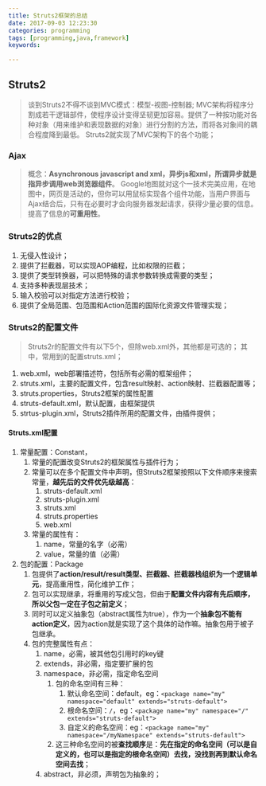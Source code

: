 ```yaml
---
title: Struts2框架的总结
date: 2017-09-03 12:23:30
categories: programming
tags: [programming,java,framework]
keywords: 

---
```


## Struts2 ##

> 谈到Struts2不得不谈到MVC模式：模型-视图-控制器;
> MVC架构将程序分割成若干逻辑部件，使程序设计变得坚韧更加容易。提供了一种按功能对各种对象（用来维护和表现数据的对象）进行分割的方法，而将各对象间的耦合程度降到最低。
> Struts2就实现了MVC架构下的各个功能；<!--more-->

### Ajax ###
> 概念：**Asynchronous javascript and xml，异步js和xml，所谓异步就是指异步调用web浏览器组件**。
> Google地图就对这个一技术完美应用，在地图中，网页是活动的，但你可以用鼠标实现各个组件功能，当用户界面与Ajax结合后，只有在必要时才会向服务器发起请求，获得少量必要的信息。提高了信息的**可重用性**。

### Struts2的优点 ###
1. 无侵入性设计；
2. 提供了拦截器，可以实现AOP编程，比如权限的拦截；
3. 提供了类型转换器，可以把特殊的请求参数转换成需要的类型；
4. 支持多种表现层技术；
5. 输入校验可以对指定方法进行校验；
6. 提供了全局范围、包范围和Action范围的国际化资源文件管理实现；

### Struts2的配置文件 ###
> Struts2r的配置文件有以下5个，但除web.xml外，其他都是可选的；
> 其中，常用到的配置struts.xml；

1. web.xml，web部署描述符，包括所有必需的框架组件；
2. struts.xml，主要的配置文件，包含result映射、action映射、拦截器配置等；
3. struts.properties，Struts2框架的属性配置
4. struts-default.xml，默认配置，由框架提供
5. strtus-plugin.xml，Struts2插件所用的配置文件，由插件提供；

#### Struts.xml配置 ####
1. 常量配置：Constant，
	1. 常量的配置改变Struts2的框架属性与插件行为；
	2. 常量可以在多个配置文件中声明，但Struts2框架按照以下文件顺序来搜索常量，**越先后的文件优先级越高**：
		1. struts-default.xml
		2. struts-plugin.xml
		3. struts.xml
		4. struts.properties
		5. web.xml
	6. 常量的属性有：
		1. name，常量的名字（必需）
		2. value，常量的值（必需）
3. 包的配置：Package
	1. 包提供了**action/result/result类型、拦截器、拦截器栈组织为一个逻辑单元**，提高重用性，简化维护工作；
	2. 包可以实现继承，将重用的写成父包，但由于**配置文件内容有先后顺序，所以父包一定在子包之前定义**；
	3. 同时可以定义抽象包（abstract属性为true），作为一个**抽象包不能有action定义**，因为action就是实现了这个具体的动作嘛。抽象包用于被子包继承。
	4. 包的完整属性有点：
		1. name，必需，被其他包引用时的key键
		2. extends，非必需，指定要扩展的包
		3. namespace，非必需，指定命名空间
			1. 包的命名空间有三种：
				1. 默认命名空间：default，eg：`<package name="my" namespace="default" extends="struts-default">`
				2. 根命名空间：`/`，eg：`<package name="my" namespace="/" extends="struts-default">`
				3. 自定义的命名空间：eg：`<package name="my" namespace="/myNamespace" extends="struts-default">`
			4. 这三种命名空间的被**查找顺序**是：**先在指定的命名空间（可以是自定义的，也可以是指定的根命名空间）去找，没找到再到默认命名空间去找**；
		4. abstract，非必须，声明包为抽象的；
